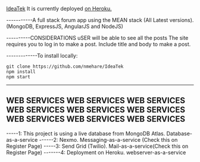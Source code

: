 [IdeaTek](http://localhost:3000/home)
It is currently deployed [on Heroku.](https://ideatekbynam.herokuapp.com/home)

-----------A full stack forum app using the MEAN stack (All Latest versions).
(MongoDB, ExpressJS, AngularJS and NodeJS)

----------CONSIDERATIONS
uSER will be able to see all the posts
The site requires you to log in to make a post.
Include title and body to make a post.

-------------To install locally:

    git clone https://github.com/nmehare/IdeaTek
    npm install
    npm start

---------------------------------------------------------------------------------------------------------------------------
WEB SERVICES  WEB SERVICES   WEB SERVICES  WEB SERVICES  WEB SERVICES  WEB SERVICES  WEB SERVICES  WEB SERVICES WEB SERVICES 
---------------------------------------------------------------------------------------------------------------------------

-----1: This project is using a live database from MongoDB Atlas. Database-as-a-service
------2: Nexmo. Messaging-as-a-service (Check this on Register Page)
-----3: Send Grid (Twilio). Mail-as-a-service(Check this on Register Page)
-------4: Deployment on Heroku. webserver-as-a-service
